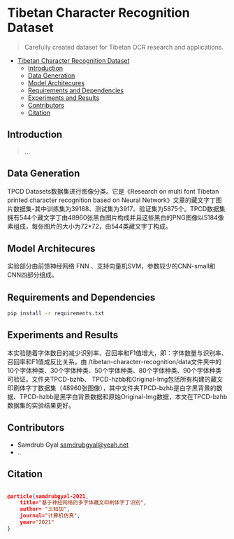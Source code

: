 # Tibetan Character Recognition Dataset

> Carefully created dataset for Tibetan OCR research and applications.

<!-- @import "[TOC]" {cmd="toc" depthFrom=1 depthTo=6 orderedList=false} -->

<!-- code_chunk_output -->

- [Tibetan Character Recognition Dataset](#tibetan-character-recognition-dataset)
  - [Introduction](#introduction)
  - [Data Generation](#data-generation)
  - [Model Architecures](#model-architecures)
  - [Requirements and Dependencies](#requirements-and-dependencies)
  - [Experiments and Results](#experiments-and-results)
  - [Contributors](#contributors)
  - [Citation](#citation)

<!-- /code_chunk_output -->


## Introduction

> ...

## Data Generation

TPCD Datasets数据集进行图像分类。它是《Research on multi font Tibetan printed character recognition based on Neural Network》文章的藏文字丁图片数据集-其中训练集为39168、测试集为3917、验证集为5875个。TPCD数据集拥有544个藏文字丁由48960张黑白图片构成并且这些黑白的PNG图像以5184像素组成，每张图片的大小为72*72，由544类藏文字丁构成。

## Model Architecures

实验部分由前馈神经网络 FNN 、支持向量机SVM，参数较少的CNN-small和 CNN四部分组成。

## Requirements and Dependencies

```bash
pip install -r requirements.txt
```

## Experiments and Results

本实验随着字体数目的减少识别率、召回率和F1值增大，即：字体数量与识别率、召回率和F1值成反比关系。由 /tibetan-character-recognition/data文件夹中的10个字体种类、30个字体种类、50个字体种类、80个字体种类、90个字体种类可验证。文件夹TPCD-bzhb、
TPCD-hzbb和Original-Img包括所有构建的藏文印刷体字丁数据集（48960张图像），其中文件夹TPCD-bzhb是白字黑背景的数据、TPCD-hzbb是黑字白背景数据和原始Original-Img数据，本文在TPCD-bzhb数据集的实验结果更好。


## Contributors

+ Samdrub Gyal <samdrubgyal@yeah.net>
+ ..

## Citation

```json

@article{samdrubgyal-2021,
    title="基于神经网络的多字体藏文印刷体字丁识别",
    author= "三知加",
    journal="计算机仿真",
    year="2021"
}
```